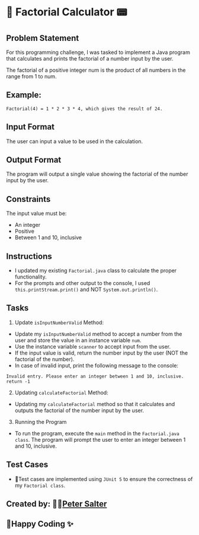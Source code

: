 # 🧪 Factorial Calculator 📟
## Problem Statement
For this programming challenge, I was tasked to implement a Java program that calculates and prints the factorial of a number input by the user.

The factorial of a positive integer num is the product of all numbers in the range from 1 to num.

## Example:

```agsl
Factorial(4) = 1 * 2 * 3 * 4, which gives the result of 24.
```
## Input Format
The user can input a value to be used in the calculation.

## Output Format
The program will output a single value showing the factorial of the number input by the user.

## Constraints
The input value must be:

- An integer
- Positive
- Between 1 and 10, inclusive

## Instructions
- I updated my existing `Factorial.java` class to calculate the proper functionality.
- For the prompts and other output to the console, I used `this.printStream.print()` and NOT `System.out.println()`.

## Tasks
1.  Update `isInputNumberValid` Method:

- Update my `isInputNumberValid` method to accept a number from the user and store the value in an instance variable `num`.
- Use the instance variable `scanner` to accept input from the user.
- If the input value is valid, return the number input by the user (NOT the factorial of the number).
- In case of invalid input, print the following message to the console:

```agsl
Invalid entry. Please enter an integer between 1 and 10, inclusive.
return -1
```

2. Updating `calculateFactorial` Method:

- Updating my `calculateFactorial` method so that it calculates and outputs the factorial of the number input by the user.

3. Running the Program
- To run the program, execute the `main` method in the `Factorial.java class`. The program will prompt the user to enter an integer between 1 and 10, inclusive.

## Test Cases
- 🧪Test cases are implemented using `JUnit 5` to ensure the correctness of my `Factorial class`.

## Created by: 🧑‍🎨[Peter Salter](https://github.com/PJSalter)

## 🚀Happy Coding ✨